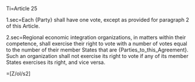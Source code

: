 Ti=Article 25

1.sec=Each {Party} shall have one vote, except as provided for paragraph 2 of this Article.

2.sec=Regional economic integration organizations, in matters within their competence, shall exercise their right to vote with a number of votes equal to the number of their member States that are {Parties_to_this_Agreement}. Such an organization shall not exercise its right to vote if any of its member States exercises its right, and vice versa.

=[Z/ol/s2]
